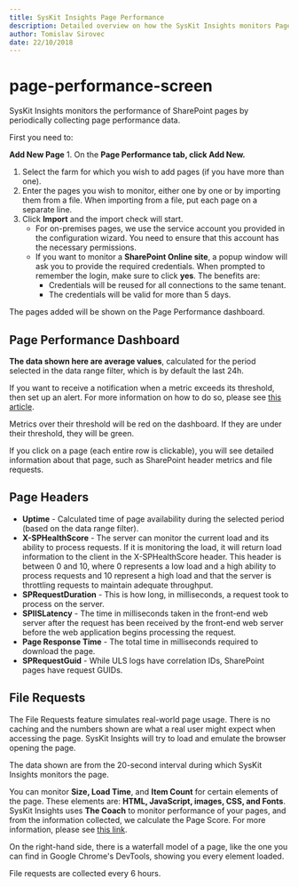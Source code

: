 ```yaml
---
title: SysKit Insights Page Performance
description: Detailed overview on how the SysKit Insights monitors Page Performance.
author: Tomislav Sirovec
date: 22/10/2018
---
```


# page-performance-screen

SysKit Insights monitors the performance of SharePoint pages by periodically collecting page performance data.

First you need to:

**Add New Page** 1. On the **Page Performance tab, click Add New.**

1. Select the farm for which you wish to add pages \(if you have more than one\).
2. Enter the pages you wish to monitor, either one by one or by importing them from a file. When importing from a file, put each page on a separate line.
3. Click **Import** and the import check will start.
   * For on-premises pages, we use the service account you provided in the configuration wizard. You need to ensure that this account has the necessary permissions. 
   * If you want to monitor a **SharePoint Online site**, a popup window will ask you to provide the required credentials. When prompted to remember the login, make sure to click **yes**. The benefits are:
     * Credentials will be reused for all connections to the same tenant.
     * The credentials will be valid for more than 5 days.

The pages added will be shown on the Page Performance dashboard.

## Page Performance Dashboard

**The data shown here are average values**, calculated for the period selected in the data range filter, which is by default the last 24h.

If you want to receive a notification when a metric exceeds its threshold, then set up an alert. For more information on how to do so, please see [this article](page-performance-screen.md#internal/how-to/manage-alerts#page-performance).

Metrics over their threshold will be red on the dashboard. If they are under their threshold, they will be green.

If you click on a page \(each entire row is clickable\), you will see detailed information about that page, such as SharePoint header metrics and file requests.

## Page Headers

* **Uptime** - Calculated time of page availability during the selected period \(based on the data range filter\).
* **X-SPHealthScore** - The server can monitor the current load and its ability to process requests. If it is monitoring the load, it will return load information to the client in the X-SPHealthScore header. This header is between 0 and 10, where 0 represents a low load and a high ability to process requests and 10 represent a high load and that the server is throttling requests to maintain adequate throughput.
* **SPRequestDuration** - This is how long, in milliseconds, a request took to process on the server.
* **SPIISLatency** - The time in milliseconds taken in the front-end web server after the request has been received by the front-end web server before the web application begins processing the request.
* **Page Response Time** - The total time in milliseconds required to download the page.
* **SPRequestGuid** - While ULS logs have correlation IDs, SharePoint pages have request GUIDs.

## File Requests

The File Requests feature simulates real-world page usage. There is no caching and the numbers shown are what a real user might expect when accessing the page. SysKit Insights will try to load and emulate the browser opening the page.

The data shown are from the 20-second interval during which SysKit Insights monitors the page.

You can monitor **Size, Load Time**, and **Item Count** for certain elements of the page. These elements are: **HTML, JavaScript, images, CSS, and Fonts**.  
SysKit Insights uses **The Coach** to monitor performance of your pages, and from the information collected, we calculate the Page Score. For more information, please see [this link](https://www.sitespeed.io/documentation/coach/introduction/).

On the right-hand side, there is a waterfall model of a page, like the one you can find in Google Chrome's DevTools, showing you every element loaded.

File requests are collected every 6 hours.

